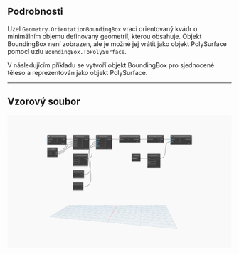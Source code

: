 ## Podrobnosti
Uzel `Geometry.OrientationBoundingBox` vrací orientovaný kvádr o minimálním objemu definovaný geometrií, kterou obsahuje. Objekt BoundingBox není zobrazen, ale je možné jej vrátit jako objekt PolySurface pomocí uzlu `BoundingBox.ToPolySurface`.

V následujícím příkladu se vytvoří objekt BoundingBox pro sjednocené těleso a reprezentován jako objekt PolySurface.
___
## Vzorový soubor

![Geometry.OrientedBoundingBox](./Autodesk.DesignScript.Geometry.Geometry.OrientedBoundingBox_img.jpg)

